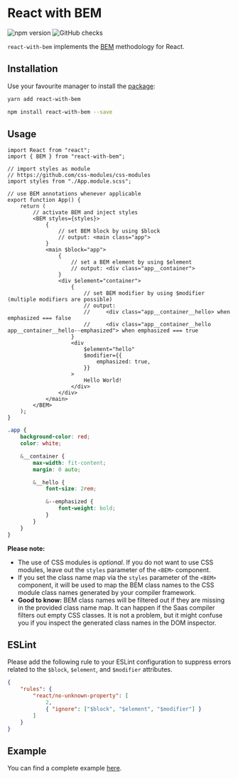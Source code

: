 # React with BEM

![npm version](https://badgen.net/npm/v/react-with-bem?icon=npm&label)
![GitHub checks](https://badgen.net/github/checks/teamrevin/react-with-bem/publish?icon=github&label=GitHub)

`react-with-bem` implements the [BEM](http://getbem.com/) methodology for React.

## Installation

Use your favourite manager to install the [package](https://www.npmjs.com/package/react-with-bem):

```sh
yarn add react-with-bem
```

```sh
npm install react-with-bem --save
```

## Usage

```tsx
import React from "react";
import { BEM } from "react-with-bem";

// import styles as module
// https://github.com/css-modules/css-modules
import styles from "./App.module.scss";

// use BEM annotations whenever applicable
export function App() {
    return (
        // activate BEM and inject styles
        <BEM styles={styles}>
            {
                // set BEM block by using $block
                // output: <main class="app">
            }
            <main $block="app">
                {
                    // set a BEM element by using $element
                    // output: <div class="app__container">
                }
                <div $element="container">
                    {
                        // set BEM modifier by using $modifier (multiple modifiers are possible)
                        // output:
                        //     <div class="app__container__hello> when emphasized === false
                        //     <div class="app__container__hello app__container__hello--emphasized"> when emphasized === true
                    }
                    <div
                        $element="hello"
                        $modifier={{
                            emphasized: true,
                        }}
                    >
                        Hello World!
                    </div>
                </div>
            </main>
        </BEM>
    );
}
```

```scss
.app {
    background-color: red;
    color: white;

    &__container {
        max-width: fit-content;
        margin: 0 auto;

        &__hello {
            font-size: 2rem;

            &--emphasized {
                font-weight: bold;
            }
        }
    }
}
```

**Please note:**

-   The use of CSS modules is _optional_. If you do not want to use CSS modules, leave out the `styles` parameter of the `<BEM>` component.
-   If you set the class name map via the `styles` parameter of the `<BEM>` component, it will be used to map the BEM class names to the CSS module class names generated by your compiler framework.
-   **Good to know:** BEM class names will be filtered out if they are missing in the provided class name map. It can happen if the Saas compiler filters out empty CSS classes. It is not a problem, but it might confuse you if you inspect the generated class names in the DOM inspector.

## ESLint

Please add the following rule to your ESLint configuration to suppress errors related to the `$block`, `$element`, and `$modifier` attributes.

```json
{
    "rules": {
        "react/no-unknown-property": [
            2,
            { "ignore": ["$block", "$element", "$modifier"] }
        ]
    }
}
```

## Example

You can find a complete example [here](example).
